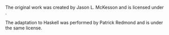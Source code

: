 The original work was created by Jason L. McKesson and is licensed under [](http://creativecommons.org/licenses/by/3.0/us/).

The adaptation to Haskell was performed by Patrick Redmond and is under the same license.
